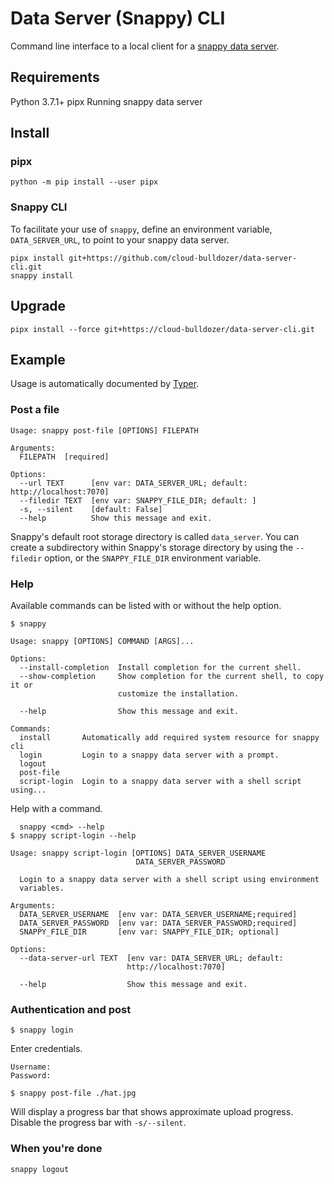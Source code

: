 # Data Server (Snappy) CLI

Command line interface to a local client for a [snappy data server](https://github.com/openshift-scale/).

## Requirements

Python 3.7.1+
pipx
Running snappy data server

## Install

### pipx

```shell
python -m pip install --user pipx
```

### Snappy CLI

To facilitate your use of `snappy`, define an environment variable, `DATA_SERVER_URL`, to point to your snappy data server.


```shell
pipx install git+https://github.com/cloud-bulldozer/data-server-cli.git
snappy install
```

## Upgrade

```shell
pipx install --force git+https://cloud-bulldozer/data-server-cli.git
```


## Example

Usage is automatically documented by [Typer](https://typer.tiangolo.com/).

### Post a file

```shell
Usage: snappy post-file [OPTIONS] FILEPATH

Arguments:
  FILEPATH  [required]

Options:
  --url TEXT      [env var: DATA_SERVER_URL; default: http://localhost:7070]
  --filedir TEXT  [env var: SNAPPY_FILE_DIR; default: ]
  -s, --silent    [default: False]
  --help          Show this message and exit.
```

Snappy's default root storage directory is called `data_server`. You can create a
subdirectory within Snappy's storage directory by using the `--filedir` option,
or the `SNAPPY_FILE_DIR` environment variable.


### Help

Available commands can be listed with or without the help option.

```shell
$ snappy
```

```shell
Usage: snappy [OPTIONS] COMMAND [ARGS]...

Options:
  --install-completion  Install completion for the current shell.
  --show-completion     Show completion for the current shell, to copy it or
                        customize the installation.

  --help                Show this message and exit.

Commands:
  install       Automatically add required system resource for snappy cli
  login         Login to a snappy data server with a prompt.
  logout
  post-file
  script-login  Login to a snappy data server with a shell script using...
```



Help with a command.

```shell
  snappy <cmd> --help
$ snappy script-login --help
```

```shell
Usage: snappy script-login [OPTIONS] DATA_SERVER_USERNAME
                            DATA_SERVER_PASSWORD

  Login to a snappy data server with a shell script using environment
  variables.

Arguments:
  DATA_SERVER_USERNAME  [env var: DATA_SERVER_USERNAME;required]
  DATA_SERVER_PASSWORD  [env var: DATA_SERVER_PASSWORD;required]
  SNAPPY_FILE_DIR       [env var: SNAPPY_FILE_DIR; optional]

Options:
  --data-server-url TEXT  [env var: DATA_SERVER_URL; default:
                          http://localhost:7070]

  --help                  Show this message and exit.
```

### Authentication and post

```shell
$ snappy login
```

Enter credentials.

```shell
Username:
Password:
```

```shell
$ snappy post-file ./hat.jpg
```

Will display a progress bar that shows approximate upload progress. Disable the
progress bar with ``-s/--silent``.

### When you're done

```shell
snappy logout
```
